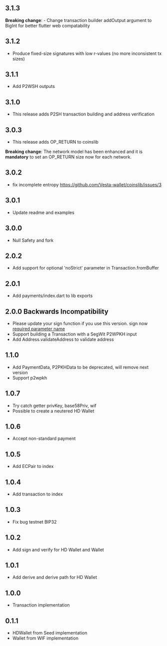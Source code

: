 ## 3.1.3
**Breaking change**: - Change transaction builder addOutput argument to BigInt for better flutter web compatability 

## 3.1.2
- Produce fixed-size signatures with low r-values (no more inconsistent tx sizes)

## 3.1.1
- Add P2WSH outputs

## 3.1.0
- This release adds P2SH transaction building and address verification  
 
## 3.0.3
- This release adds OP_RETURN to coinslib  

**Breaking change**: The network model has been enhanced and it is **mandatory** to set an OP_RETURN size now for each network. 
## 3.0.2
- fix incomplete entropy https://github.com/Vesta-wallet/coinslib/issues/3

## 3.0.1
- Update readme and examples

## 3.0.0
- Null Safety and fork

## 2.0.2
- Add support for optional 'noStrict' parameter in Transaction.fromBuffer

## 2.0.1
- Add payments/index.dart to lib exports

## 2.0.0 **Backwards Incompatibility**
- Please update your sign function if you use this version. sign now [required parameter name](https://github.com/anicdh/bitcoin_flutter/blob/master/lib/src/transaction_builder.dart#L121)
- Support  building a Transaction with a SegWit P2WPKH input
- Add Address.validateAddress to validate address

## 1.1.0

- Add PaymentData, P2PKHData to be deprecated, will remove next version
- Support p2wpkh

## 1.0.7

- Try catch getter privKey, base58Priv, wif
- Possible to create a neutered HD Wallet

## 1.0.6

- Accept non-standard payment

## 1.0.5

- Add ECPair to index

## 1.0.4

- Add transaction to index

## 1.0.3

- Fix bug testnet BIP32

## 1.0.2

- Add sign and verify for HD Wallet and Wallet

## 1.0.1

- Add derive and derive path for HD Wallet

## 1.0.0

- Transaction implementation

## 0.1.1

- HDWallet from Seed implementation
- Wallet from WIF implementation

